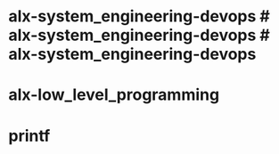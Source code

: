 # alx-system_engineering-devops # alx-system_engineering-devops # alx-system_engineering-devops
# alx-low_level_programming
# printf
